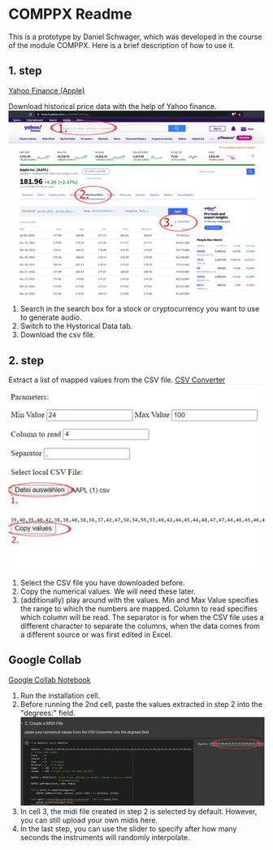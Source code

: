 # COMPPX Readme

This is a prototype by Daniel Schwager, which was developed in the course of the module COMPPX.
Here is a brief description of how to use it.

## 1. step

<a href="https://finance.yahoo.com/quote/AAPL/history/" target="_blank">Yahoo Finance (Apple)</a>

Download historical price data with the help of Yahoo finance.
![Yahoo Image](content/yahoo.png)

1. Search in the search box for a stock or cryptocurrency you want to use to generate audio.
2. Switch to the Hystorical Data tab.
3. Download the csv file.

## 2. step

Extract a list of mapped values from the CSV file.
[CSV Converter](csv_converter/index.html)
![Converter Image](content/csv.png)

1. Select the CSV file you have downloaded before.
2. Copy the numerical values. We will need these later.
3. (additionally)
   play around with the values. Min and Max Value specifies the range to which the numbers are mapped. Column to read specifies which column will be read. The separator is for when the CSV file uses a different character to separate the columns, when the data comes from a different source or was first edited in Excel.

## Google Collab

<a href="https://colab.research.google.com/drive/1vz6apDn68PF9NG3faSi9S6VAQKqy6FsE?usp=sharing" target="_blank">Google Collab Notebook</a>

1. Run the installation cell.
2. Before running the 2nd cell, paste the values extracted in step 2 into the "degrees:" field.
   ![Midi Image](content/midi.png)
3. In cell 3, the midi file created in step 2 is selected by default. However, you can still upload your own midis here.
4. In the last step, you can use the slider to specify after how many seconds the instruments will randomly interpolate.
